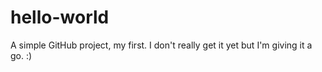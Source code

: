 # hello-world
A simple GitHub project, my first. I don't really get it yet but I'm giving it a go. :)

